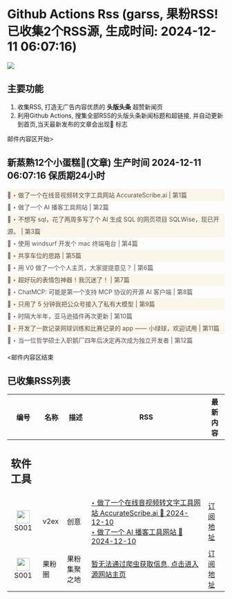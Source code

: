 # Github Actions Rss (garss, 果粉RSS! 已收集2个RSS源, 生成时间: 2024-12-11 06:07:16)

![](https://cdn.jsdelivr.net/gh/xinkeji/garss/_media/ga-rss.png)



## 主要功能
1. 收集RSS, 打造无广告内容优质的 **头版头条** 超赞新闻页
2. 利用Github Actions, 搜集全部RSS的头版头条新闻标题和超链接, 并自动更新到首页,当天最新发布的文章会出现🌈 标志

邮件内容区开始>
<h2>新蒸熟12个小蛋糕🍰(文章) 生产时间 2024-12-11 06:07:16 保质期24小时</h2>

<div style='line-height:3;background-color:#FAF6EA;' ><a href='https://www.v2ex.com/t/1096569#reply1' style="line-height:2;text-decoration:none;display:block;color:#584D49;">🌈 ‣ 做了一个在线音视频转文字工具网站 AccurateScribe.ai | 第1篇</a></div><div style='line-height:3;' ><a href='https://www.v2ex.com/t/1096475#reply7' style="line-height:2;text-decoration:none;display:block;color:#584D49;">🌈 ‣ 做了一个 AI 播客工具网站 | 第2篇</a></div><div style='line-height:3;background-color:#FAF6EA;' ><a href='https://www.v2ex.com/t/1096389#reply20' style="line-height:2;text-decoration:none;display:block;color:#584D49;">🌈 ‣ 不想写 sql，花了两周多写了个 AI 生成 SQL 的网页项目 SQLWise，现已开源。 | 第3篇</a></div><div style='line-height:3;' ><a href='https://www.v2ex.com/t/1096506#reply1' style="line-height:2;text-decoration:none;display:block;color:#584D49;">🌈 ‣ 使用 windsurf 开发个 mac 终端电台 | 第4篇</a></div><div style='line-height:3;background-color:#FAF6EA;' ><a href='https://www.v2ex.com/t/1096404#reply14' style="line-height:2;text-decoration:none;display:block;color:#584D49;">🌈 ‣ 共享车位的思路 | 第5篇</a></div><div style='line-height:3;' ><a href='https://www.v2ex.com/t/1096307#reply28' style="line-height:2;text-decoration:none;display:block;color:#584D49;">🌈 ‣ 用 V0 做了一个个人主页，大家提提意见？ | 第6篇</a></div><div style='line-height:3;background-color:#FAF6EA;' ><a href='https://www.v2ex.com/t/1096406#reply1' style="line-height:2;text-decoration:none;display:block;color:#584D49;">🌈 ‣ 超好玩的表情包神器！我沉迷了！ | 第7篇</a></div><div style='line-height:3;' ><a href='https://www.v2ex.com/t/1096283#reply27' style="line-height:2;text-decoration:none;display:block;color:#584D49;">🌈 ‣ ChatMCP: 可能是第一个支持 MCP 协议的开源 AI 客户端 | 第8篇</a></div><div style='line-height:3;background-color:#FAF6EA;' ><a href='https://www.v2ex.com/t/1096559#reply0' style="line-height:2;text-decoration:none;display:block;color:#584D49;">🌈 ‣ 只用了 5 分钟我把公众号接入了私有大模型 | 第9篇</a></div><div style='line-height:3;' ><a href='https://www.v2ex.com/t/1096301#reply2' style="line-height:2;text-decoration:none;display:block;color:#584D49;">🌈 ‣ 时隔大半年，亚马逊插件再次更新 | 第10篇</a></div><div style='line-height:3;background-color:#FAF6EA;' ><a href='https://www.v2ex.com/t/1096279#reply1' style="line-height:2;text-decoration:none;display:block;color:#584D49;">🌈 ‣ 开发了一款记录网球训练和比赛记录的 app —— 小绿球，欢迎试用 | 第11篇</a></div><div style='line-height:3;' ><a href='https://www.v2ex.com/t/1096275#reply3' style="line-height:2;text-decoration:none;display:block;color:#584D49;">🌈 ‣ 当一位哲学硕士入职鹅厂四年后决定再次成为独立开发者 | 第12篇</a></div>

<邮件内容区结束

## 已收集RSS列表

| 编号 | 名称 | 描述 | RSS | 最新内容 |
| --- | --- | --- | --- | --- |
| <h2 id="软件工具">软件工具</h2> |  |   |  |  |
| <div id="S001" style="text-align: center;"><img src="https://cdn.jsdelivr.net/gh/zhaoolee/garss/_media/favicon/S001.png" width="30px" style="width:30px;height: auto;"/><br><span>S001</span></div> | v2ex | 创意 | [‣ 做了一个在线音视频转文字工具网站 AccurateScribe.ai 🌈 2024-12-10](https://www.v2ex.com/t/1096569#reply1)<br/>[‣ 做了一个 AI 播客工具网站 🌈 2024-12-10](https://www.v2ex.com/t/1096475#reply7) | [订阅地址](https://www.v2ex.com/feed/tab/creative.xml) |
| <div id="S001" style="text-align: center;"><img src="https://cdn.jsdelivr.net/gh/zhaoolee/garss/_media/favicon/S001.png" width="30px" style="width:30px;height: auto;"/><br><span>S001</span></div> | 果粉圈 | 果粉集聚之地 | [暂无法通过爬虫获取信息, 点击进入源网站主页](https://g0f.cn) | [订阅地址](https://g0f.cn/rss.xml) |



